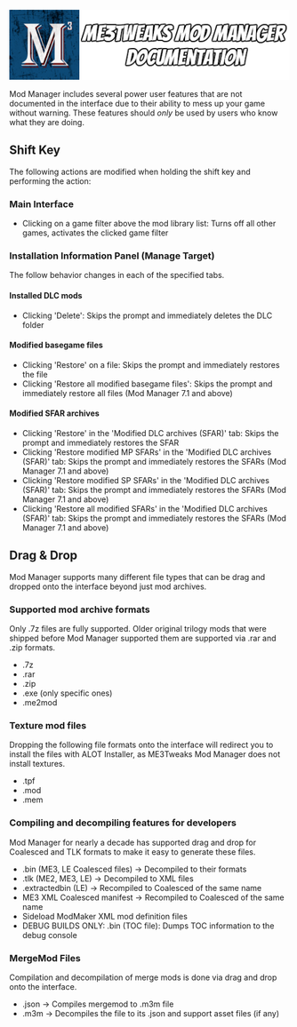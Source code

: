 ![Documentation Image](images/documentation_header.png)

Mod Manager includes several power user features that are not documented in the interface due to their ability to mess up your game without warning. These features should _only_ be used by users who know what they are doing.

## Shift Key
The following actions are modified when holding the shift key and performing the action:

### Main Interface
 - Clicking on a game filter above the mod library list: Turns off all other games, activates the clicked game filter

### Installation Information Panel (Manage Target)
The follow behavior changes in each of the specified tabs.

#### Installed DLC mods
 - Clicking 'Delete': Skips the prompt and immediately deletes the DLC folder

#### Modified basegame files
 - Clicking 'Restore' on a file: Skips the prompt and immediately restores the file
 - Clicking 'Restore all modified basegame files': Skips the prompt and immediately restore all files (Mod Manager 7.1 and above)

#### Modified SFAR archives
 - Clicking 'Restore' in the 'Modified DLC archives (SFAR)' tab: Skips the prompt and immediately restores the SFAR
 - Clicking 'Restore modified MP SFARs' in the 'Modified DLC archives (SFAR)' tab: Skips the prompt and immediately restores the SFARs (Mod Manager 7.1 and above)
 - Clicking 'Restore modified SP SFARs' in the 'Modified DLC archives (SFAR)' tab: Skips the prompt and immediately restores the SFARs (Mod Manager 7.1 and above)
 - Clicking 'Restore all modified SFARs' in the 'Modified DLC archives (SFAR)' tab: Skips the prompt and immediately restores the SFARs (Mod Manager 7.1 and above)

## Drag & Drop
Mod Manager supports many different file types that can be drag and dropped onto the interface beyond just mod archives.

### Supported mod archive formats
Only .7z files are fully supported. Older original trilogy mods that were shipped before Mod Manager supported them are supported via .rar and .zip formats.
- .7z
- .rar
- .zip
- .exe (only specific ones)
- .me2mod

### Texture mod files
Dropping the following file formats onto the interface will redirect you to install the files with ALOT Installer, as ME3Tweaks Mod Manager does not install textures.
 - .tpf
 - .mod
 - .mem

### Compiling and decompiling features for developers
Mod Manager for nearly a decade has supported drag and drop for Coalesced and TLK formats to make it easy to generate these files.
 - .bin (ME3, LE Coalesced files) -> Decompiled to their formats
 - .tlk (ME2, ME3, LE) -> Decompiled to XML files
 - .extractedbin (LE) -> Recompiled to Coalesced of the same name
 - ME3 XML Coalesced manifest -> Recompiled to Coalesced of the same name
 - Sideload ModMaker XML mod definition files
 - DEBUG BUILDS ONLY: .bin (TOC file): Dumps TOC information to the debug console

### MergeMod Files
Compilation and decompilation of merge mods is done via drag and drop onto the interface.
 - .json -> Compiles mergemod to .m3m file
 - .m3m -> Decompiles the file to its .json and support asset files (if any)

